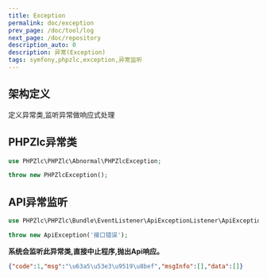 ```yaml
---
title: Exception
permalink: doc/exception
prev_page: /doc/tool/log
next_page: /doc/repository
description_auto: 0
description: 异常(Exception)
tags: symfony,phpzlc,exception,异常监听
---
```


## 架构定义

定义异常类,监听异常做响应式处理

## PHPZlc异常类

```php
use PHPZlc\PHPZlc\Abnormal\PHPZlcException;

throw new PHPZlcException();
```

## API异常监听

```php
use PHPZlc\PHPZlc\Bundle\EventListener\ApiExceptionListener\ApiException;

throw new ApiException('接口错误');
```

**系统会监听此异常类,直接中止程序,抛出Api响应。**

```json
{"code":1,"msg":"\u63a5\u53e3\u9519\u8bef","msgInfo":[],"data":[]}
```